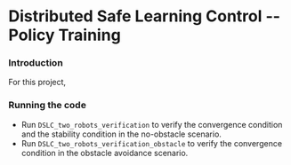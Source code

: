 
# Distributed Safe Learning Control -- Policy Training

### Introduction

For this project, 

### Running the code

- Run `DSLC_two_robots_verification` to verify the convergence condition and the stability condition in the no-obstacle scenario.
- Run `DSLC_two_robots_verification_obstacle` to verify the convergence condition in the obstacle avoidance scenario.

